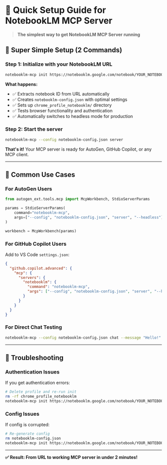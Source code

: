 # 🚀 Quick Setup Guide for NotebookLM MCP Server

> **The simplest way to get NotebookLM MCP Server running**

## 🎯 **Super Simple Setup (2 Commands)**

### **Step 1: Initialize with your NotebookLM URL**

```bash
notebooklm-mcp init https://notebooklm.google.com/notebook/YOUR_NOTEBOOK_ID
```

**What happens:**

- ✅ Extracts notebook ID from URL automatically
- ✅ Creates `notebooklm-config.json` with optimal settings
- ✅ Sets up `chrome_profile_notebooklm/` directory
- ✅ Tests browser functionality and authentication
- ✅ Automatically switches to headless mode for production

### **Step 2: Start the server**

```bash
notebooklm-mcp --config notebooklm-config.json server
```

**That's it!** Your MCP server is ready for AutoGen, GitHub Copilot, or any MCP client.

---

## 📝 **Common Use Cases**

### **For AutoGen Users**

```python
from autogen_ext.tools.mcp import McpWorkbench, StdioServerParams

params = StdioServerParams(
    command="notebooklm-mcp",
    args=["--config", "notebooklm-config.json", "server", "--headless"]
)

workbench = McpWorkbench(params)
```

### **For GitHub Copilot Users**

Add to VS Code `settings.json`:

```json
{
  "github.copilot.advanced": {
    "mcp": {
      "servers": {
        "notebooklm": {
          "command": "notebooklm-mcp",
          "args": ["--config", "notebooklm-config.json", "server", "--headless"]
        }
      }
    }
  }
}
```

### **For Direct Chat Testing**

```bash
notebooklm-mcp --config notebooklm-config.json chat --message "Hello!"
```

---

## 🔧 **Troubleshooting**

### **Authentication Issues**

If you get authentication errors:

```bash
# Delete profile and re-run init
rm -rf chrome_profile_notebooklm
notebooklm-mcp init https://notebooklm.google.com/notebook/YOUR_NOTEBOOK_ID
```

### **Config Issues**

If config is corrupted:

```bash
# Re-generate config
rm notebooklm-config.json
notebooklm-mcp init https://notebooklm.google.com/notebook/YOUR_NOTEBOOK_ID
```

---

**✅ Result: From URL to working MCP server in under 2 minutes!**
